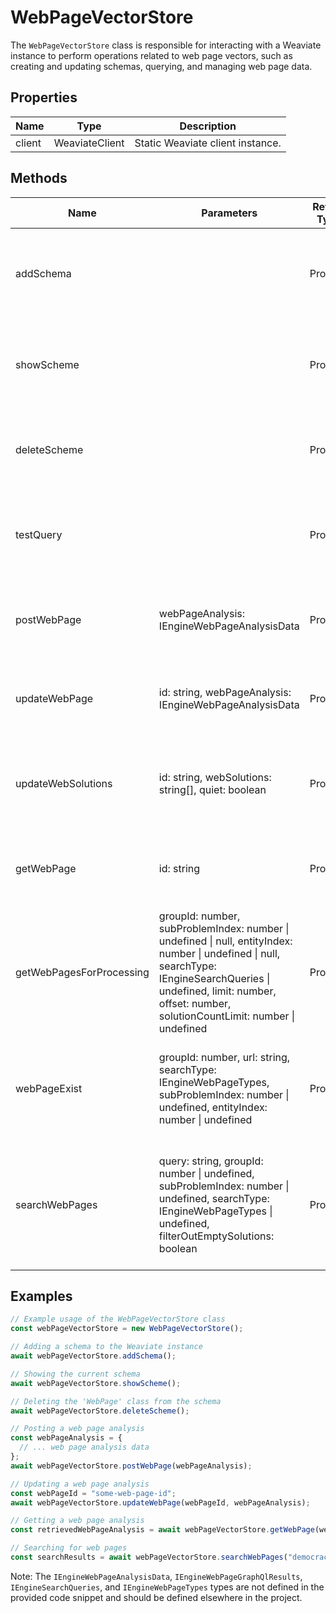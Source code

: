 # WebPageVectorStore

The `WebPageVectorStore` class is responsible for interacting with a Weaviate instance to perform operations related to web page vectors, such as creating and updating schemas, querying, and managing web page data.

## Properties

| Name   | Type            | Description                                   |
|--------|-----------------|-----------------------------------------------|
| client | WeaviateClient  | Static Weaviate client instance.              |

## Methods

| Name                      | Parameters                                                                 | Return Type                             | Description                                                                                   |
|---------------------------|----------------------------------------------------------------------------|-----------------------------------------|-----------------------------------------------------------------------------------------------|
| addSchema                 |                                                                            | Promise<void>                           | Reads a schema from a file and adds it to the Weaviate instance.                               |
| showScheme                |                                                                            | Promise<void>                           | Retrieves and logs the current schema from the Weaviate instance.                              |
| deleteScheme              |                                                                            | Promise<void>                           | Deletes the 'WebPage' class from the Weaviate schema.                                          |
| testQuery                 |                                                                            | Promise<any>                            | Performs a test query on the Weaviate instance and logs the results.                           |
| postWebPage               | webPageAnalysis: IEngineWebPageAnalysisData                                | Promise<any>                            | Saves a web page analysis to the Weaviate instance.                                            |
| updateWebPage             | id: string, webPageAnalysis: IEngineWebPageAnalysisData                    | Promise<any>                            | Updates a web page analysis in the Weaviate instance.                                          |
| updateWebSolutions        | id: string, webSolutions: string[], quiet: boolean                         | Promise<any>                            | Updates the solutions for a web page in the Weaviate instance.                                 |
| getWebPage                | id: string                                                                 | Promise<IEngineWebPageAnalysisData>     | Retrieves a web page analysis from the Weaviate instance.                                      |
| getWebPagesForProcessing  | groupId: number, subProblemIndex: number \| undefined \| null, entityIndex: number \| undefined \| null, searchType: IEngineSearchQueries \| undefined, limit: number, offset: number, solutionCountLimit: number \| undefined | Promise<IEngineWebPageGraphQlResults> | Retrieves web pages for processing based on various criteria.                                  |
| webPageExist              | groupId: number, url: string, searchType: IEngineWebPageTypes, subProblemIndex: number \| undefined, entityIndex: number \| undefined | Promise<Boolean>                       | Checks if a web page exists in the Weaviate instance based on various criteria.                |
| searchWebPages            | query: string, groupId: number \| undefined, subProblemIndex: number \| undefined, searchType: IEngineWebPageTypes \| undefined, filterOutEmptySolutions: boolean | Promise<IEngineWebPageGraphQlResults> | Searches for web pages in the Weaviate instance based on a query and various criteria.         |

## Examples

```typescript
// Example usage of the WebPageVectorStore class
const webPageVectorStore = new WebPageVectorStore();

// Adding a schema to the Weaviate instance
await webPageVectorStore.addSchema();

// Showing the current schema
await webPageVectorStore.showScheme();

// Deleting the 'WebPage' class from the schema
await webPageVectorStore.deleteScheme();

// Posting a web page analysis
const webPageAnalysis = {
  // ... web page analysis data
};
await webPageVectorStore.postWebPage(webPageAnalysis);

// Updating a web page analysis
const webPageId = "some-web-page-id";
await webPageVectorStore.updateWebPage(webPageId, webPageAnalysis);

// Getting a web page analysis
const retrievedWebPageAnalysis = await webPageVectorStore.getWebPage(webPageId);

// Searching for web pages
const searchResults = await webPageVectorStore.searchWebPages("democracy", undefined, undefined, undefined, true);
```

Note: The `IEngineWebPageAnalysisData`, `IEngineWebPageGraphQlResults`, `IEngineSearchQueries`, and `IEngineWebPageTypes` types are not defined in the provided code snippet and should be defined elsewhere in the project.